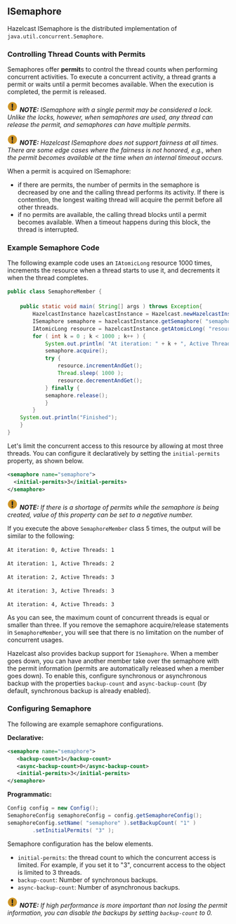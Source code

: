 

## ISemaphore

Hazelcast ISemaphore is the distributed implementation of `java.util.concurrent.Semaphore`. 

### Controlling Thread Counts with Permits

Semaphores offer **permit**s to control the thread counts when performing concurrent activities. To execute a concurrent activity, a thread grants a permit or waits until a permit becomes available. When the execution is completed, the permit is released.

![image](images/NoteSmall.jpg) ***NOTE:*** *ISemaphore with a single permit may be considered a lock. Unlike the locks, however, when semaphores are used, any thread can release the permit, and semaphores can have multiple permits.*

![image](images/NoteSmall.jpg) ***NOTE:*** *Hazelcast ISemaphore does not support fairness at all times. There are some edge cases where the fairness is not honored, e.g., when the permit becomes available at the time when an internal timeout occurs.* 

When a permit is acquired on ISemaphore:

-	if there are permits, the number of permits in the semaphore is decreased by one and the calling thread performs its activity. If there is contention, the longest waiting thread will acquire the permit before all other threads.
-	if no permits are available, the calling thread blocks until a permit becomes available. When a timeout happens during this block, the thread is interrupted.

### Example Semaphore Code

The following example code uses an `IAtomicLong` resource 1000 times, increments the resource when a thread starts to use it, and decrements it when the thread completes.

```java
public class SemaphoreMember {
  
    public static void main( String[] args ) throws Exception{
        HazelcastInstance hazelcastInstance = Hazelcast.newHazelcastInstance(); 
        ISemaphore semaphore = hazelcastInstance.getSemaphore( "semaphore" ); 
        IAtomicLong resource = hazelcastInstance.getAtomicLong( "resource" ); 
        for ( int k = 0 ; k < 1000 ; k++ ) {
            System.out.println( "At iteration: " + k + ", Active Threads: " + resource.get() );
            semaphore.acquire();
            try {
                resource.incrementAndGet();
                Thread.sleep( 1000 );
                resource.decrementAndGet();
            } finally { 
            semaphore.release();
            }
        }
    System.out.println("Finished");
    }
}
```

Let's limit the concurrent access to this resource by allowing at most three threads. You can configure it declaratively by setting the `initial-permits` property, as shown below.

```xml
<semaphore name="semaphore"> 
  <initial-permits>3</initial-permits>
</semaphore>
```

![image](images/NoteSmall.jpg) ***NOTE:*** *If there is a shortage of permits while the semaphore is being created, value of this property can be set to a negative number.*

If you execute the above `SemaphoreMember` class 5 times, the output will be similar to the following:

`At iteration: 0, Active Threads: 1`

`At iteration: 1, Active Threads: 2`

`At iteration: 2, Active Threads: 3`

`At iteration: 3, Active Threads: 3`

`At iteration: 4, Active Threads: 3`

As you can see, the maximum count of concurrent threads is equal or smaller than three. If you remove the semaphore acquire/release statements in `SemaphoreMember`, you will see that there is no limitation on the number of concurrent usages.

Hazelcast also provides backup support for `ISemaphore`. When a member goes down, you can have another member take over the semaphore with the permit information (permits are automatically released when a member goes down). To enable this, configure synchronous or asynchronous backup with the properties `backup-count` and `async-backup-count` (by default, synchronous backup is already enabled).

### Configuring Semaphore

The following are example semaphore configurations.

**Declarative:**

```xml
<semaphore name="semaphore">
   <backup-count>1</backup-count>
   <async-backup-count>0</async-backup-count>
   <initial-permits>3</initial-permits>
</semaphore>
```

**Programmatic:**

```java
Config config = new Config();
SemaphoreConfig semaphoreConfig = config.getSemaphoreConfig();
semaphoreConfig.setName( "semaphore" ).setBackupCount( "1" )
        .setInitialPermits( "3" );
```

Semaphore configuration has the below elements.

- `initial-permits`: the thread count to which the concurrent access is limited. For example, if you set it to "3", concurrent access to the object is limited to 3 threads.
- `backup-count`: Number of synchronous backups.
- `async-backup-count`: Number of asynchronous backups.

![image](images/NoteSmall.jpg) ***NOTE:*** *If high performance is more important than not losing the permit information, you can disable the backups by setting `backup-count` to 0.*

<br></br>



